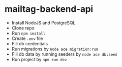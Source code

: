 # mailtag-backend-api

- Install NodeJS and PostgreSQL
- Clone repo
- Run `npm install`
- Create `.env` file
- Fill db credentials
- Run migrations by `node ace migration:run`
- Fill db data by running seeders by `node ace db:seed`
- Run project by `npm run dev`
